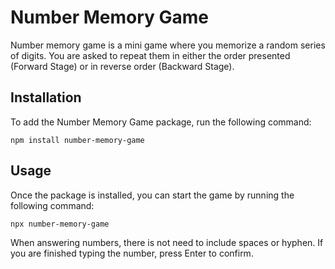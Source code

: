 # Number Memory Game

Number memory game is a mini game where you memorize a random series of digits. You are asked to repeat them in either the order presented (Forward Stage) or in reverse order (Backward Stage).

## Installation

To add the Number Memory Game package, run the following command:

```
npm install number-memory-game
```

## Usage

Once the package is installed, you can start the game by running the following command:

```
npx number-memory-game
```

When answering numbers, there is not need to include spaces or hyphen.
If you are finished typing the number, press Enter to confirm.
